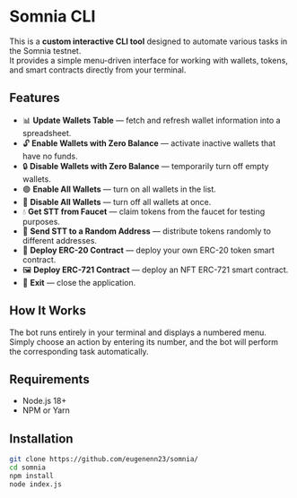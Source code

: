 # Somnia CLI

This is a **custom interactive CLI tool** designed to automate various tasks in the Somnia testnet.  
It provides a simple menu-driven interface for working with wallets, tokens, and smart contracts directly from your terminal.

## Features
- 📊 **Update Wallets Table** — fetch and refresh wallet information into a spreadsheet.  
- 🔓 **Enable Wallets with Zero Balance** — activate inactive wallets that have no funds.  
- 🔒 **Disable Wallets with Zero Balance** — temporarily turn off empty wallets.  
- 🟢 **Enable All Wallets** — turn on all wallets in the list.  
- 🔴 **Disable All Wallets** — turn off all wallets at once.  
- 💧 **Get STT from Faucet** — claim tokens from the faucet for testing purposes.  
- 🎲 **Send STT to a Random Address** — distribute tokens randomly to different addresses.  
- 📝 **Deploy ERC-20 Contract** — deploy your own ERC-20 token smart contract.  
- 🖼 **Deploy ERC-721 Contract** — deploy an NFT ERC-721 smart contract.  
- 🚪 **Exit** — close the application.

## How It Works
The bot runs entirely in your terminal and displays a numbered menu.  
Simply choose an action by entering its number, and the bot will perform the corresponding task automatically.

## Requirements
- Node.js 18+  
- NPM or Yarn  

## Installation
```bash
git clone https://github.com/eugenenn23/somnia/
cd somnia
npm install
node index.js
